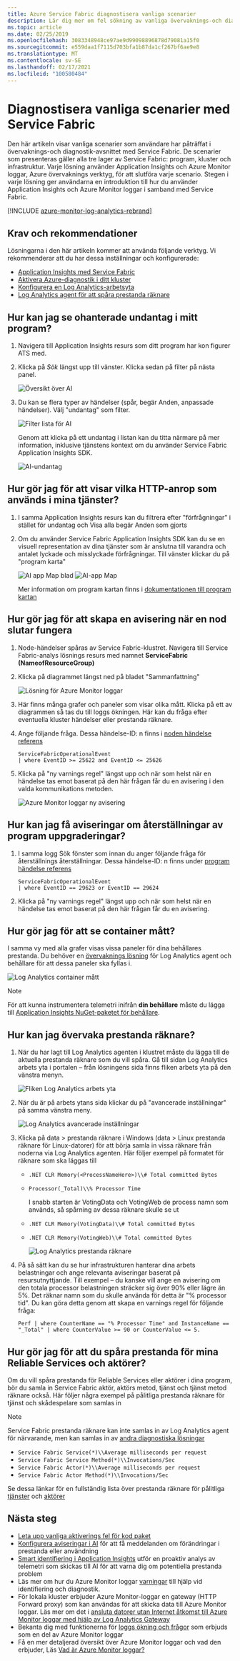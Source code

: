 ```yaml
---
title: Azure Service Fabric diagnostisera vanliga scenarier
description: Lär dig mer om fel sökning av vanliga övervaknings-och diagnostiska scenarier i Azure Service Fabric-program.
ms.topic: article
ms.date: 02/25/2019
ms.openlocfilehash: 3083348948ce97ae9d99098896878d79081a15f0
ms.sourcegitcommit: e559daa1f7115d703bfa1b87da1cf267bf6ae9e8
ms.translationtype: MT
ms.contentlocale: sv-SE
ms.lasthandoff: 02/17/2021
ms.locfileid: "100580484"
---
```

# <a name="diagnose-common-scenarios-with-service-fabric"></a>Diagnostisera vanliga scenarier med Service Fabric

Den här artikeln visar vanliga scenarier som användare har påträffat i övervaknings-och diagnostik-avsnittet med Service Fabric. De scenarier som presenteras gäller alla tre lager av Service Fabric: program, kluster och infrastruktur. Varje lösning använder Application Insights och Azure Monitor loggar, Azure övervaknings verktyg, för att slutföra varje scenario. Stegen i varje lösning ger användarna en introduktion till hur du använder Application Insights och Azure Monitor loggar i samband med Service Fabric.

[!INCLUDE [azure-monitor-log-analytics-rebrand](../../includes/azure-monitor-log-analytics-rebrand.md)]

## <a name="prerequisites-and-recommendations"></a>Krav och rekommendationer

Lösningarna i den här artikeln kommer att använda följande verktyg. Vi rekommenderar att du har dessa inställningar och konfigurerade:

* [Application Insights med Service Fabric](service-fabric-tutorial-monitoring-aspnet.md)
* [Aktivera Azure-diagnostik i ditt kluster](service-fabric-diagnostics-event-aggregation-wad.md)
* [Konfigurera en Log Analytics-arbetsyta](service-fabric-diagnostics-oms-setup.md)
* [Log Analytics agent för att spåra prestanda räknare](service-fabric-diagnostics-oms-agent.md)

## <a name="how-can-i-see-unhandled-exceptions-in-my-application"></a>Hur kan jag se ohanterade undantag i mitt program?

1. Navigera till Application Insights resurs som ditt program har kon figurer ATS med.
2. Klicka på *Sök* längst upp till vänster. Klicka sedan på filter på nästa panel.

    ![Översikt över AI](media/service-fabric-diagnostics-common-scenarios/ai-search-filter.png)

3. Du kan se flera typer av händelser (spår, begär Anden, anpassade händelser). Välj "undantag" som filter.

    ![Filter lista för AI](media/service-fabric-diagnostics-common-scenarios/ai-filter-list.png)

    Genom att klicka på ett undantag i listan kan du titta närmare på mer information, inklusive tjänstens kontext om du använder Service Fabric Application Insights SDK.

    ![AI-undantag](media/service-fabric-diagnostics-common-scenarios/ai-exception.png)

## <a name="how-do-i-view-which-http-calls-are-used-in-my-services"></a>Hur gör jag för att visar vilka HTTP-anrop som används i mina tjänster?

1. I samma Application Insights resurs kan du filtrera efter "förfrågningar" i stället för undantag och Visa alla begär Anden som gjorts
2. Om du använder Service Fabric Application Insights SDK kan du se en visuell representation av dina tjänster som är anslutna till varandra och antalet lyckade och misslyckade förfrågningar. Till vänster klickar du på "program karta"

    ![AI app Map blad ](media/service-fabric-diagnostics-common-scenarios/app-map-blade.png) ![ AI-app Map](media/service-fabric-diagnostics-common-scenarios/app-map-new.png)

    Mer information om program kartan finns i [dokumentationen till program kartan](../azure-monitor/app/app-map.md)

## <a name="how-do-i-create-an-alert-when-a-node-goes-down"></a>Hur gör jag för att skapa en avisering när en nod slutar fungera

1. Node-händelser spåras av Service Fabric-klustret. Navigera till Service Fabric-analys lösnings resurs med namnet **ServiceFabric (NameofResourceGroup)**
2. Klicka på diagrammet längst ned på bladet "Sammanfattning"

    ![Lösning för Azure Monitor loggar](media/service-fabric-diagnostics-common-scenarios/oms-solution-azure-portal.png)

3. Här finns många grafer och paneler som visar olika mått. Klicka på ett av diagrammen så tas du till loggs ökningen. Här kan du fråga efter eventuella kluster händelser eller prestanda räknare.
4. Ange följande fråga. Dessa händelse-ID: n finns i [noden händelse referens](service-fabric-diagnostics-event-generation-operational.md#application-events)

    ```kusto
    ServiceFabricOperationalEvent
    | where EventID >= 25622 and EventID <= 25626
    ```

5. Klicka på "ny varnings regel" längst upp och när som helst när en händelse tas emot baserat på den här frågan får du en avisering i den valda kommunikations metoden.

    ![Azure Monitor loggar ny avisering](media/service-fabric-diagnostics-common-scenarios/oms-create-alert.png)

## <a name="how-can-i-be-alerted-of-application-upgrade-rollbacks"></a>Hur kan jag få aviseringar om återställningar av program uppgraderingar?

1. I samma logg Sök fönster som innan du anger följande fråga för återställnings återställningar. Dessa händelse-ID: n finns under [program händelse referens](service-fabric-diagnostics-event-generation-operational.md#application-events)

    ```kusto
    ServiceFabricOperationalEvent
    | where EventID == 29623 or EventID == 29624
    ```

2. Klicka på "ny varnings regel" längst upp och när som helst när en händelse tas emot baserat på den här frågan får du en avisering.

## <a name="how-do-i-see-container-metrics"></a>Hur gör jag för att se container mått?

I samma vy med alla grafer visas vissa paneler för dina behållares prestanda. Du behöver en [övervaknings lösning](service-fabric-diagnostics-oms-containers.md) för Log Analytics agent och behållare för att dessa paneler ska fyllas i.

![Log Analytics container mått](media/service-fabric-diagnostics-common-scenarios/containermetrics.png)

>[!NOTE]
>För att kunna instrumentera telemetri inifrån **din behållare** måste du lägga till [Application Insights NuGet-paketet för behållare](https://github.com/Microsoft/ApplicationInsights-servicefabric#microsoftapplicationinsightsservicefabric--for-service-fabric-lift-and-shift-scenarios).

## <a name="how-can-i-monitor-performance-counters"></a>Hur kan jag övervaka prestanda räknare?

1. När du har lagt till Log Analytics agenten i klustret måste du lägga till de aktuella prestanda räknare som du vill spåra. Gå till sidan Log Analytics arbets yta i portalen – från lösningens sida finns fliken arbets yta på den vänstra menyn.

    ![Fliken Log Analytics arbets yta](media/service-fabric-diagnostics-common-scenarios/workspacetab.png)

2. När du är på arbets ytans sida klickar du på "avancerade inställningar" på samma vänstra meny.

    ![Log Analytics avancerade inställningar](media/service-fabric-diagnostics-common-scenarios/advancedsettingsoms.png)

3. Klicka på data > prestanda räknare i Windows (data > Linux prestanda räknare för Linux-datorer) för att börja samla in vissa räknare från noderna via Log Analytics agenten. Här följer exempel på formatet för räknare som ska läggas till

   * `.NET CLR Memory(<ProcessNameHere>)\\# Total committed Bytes`
   * `Processor(_Total)\\% Processor Time`

     I snabb starten är VotingData och VotingWeb de process namn som används, så spårning av dessa räknare skulle se ut

   * `.NET CLR Memory(VotingData)\\# Total committed Bytes`
   * `.NET CLR Memory(VotingWeb)\\# Total committed Bytes`

     ![Log Analytics prestanda räknare](media/service-fabric-diagnostics-common-scenarios/omsperfcounters.png)

4. På så sätt kan du se hur infrastrukturen hanterar dina arbets belastningar och ange relevanta aviseringar baserat på resursutnyttjande. Till exempel – du kanske vill ange en avisering om den totala processor belastningen sträcker sig över 90% eller lägre än 5%. Det räknar namn som du skulle använda för detta är "% processor tid". Du kan göra detta genom att skapa en varnings regel för följande fråga:

    ```kusto
    Perf | where CounterName == "% Processor Time" and InstanceName == "_Total" | where CounterValue >= 90 or CounterValue <= 5.
    ```

## <a name="how-do-i-track-performance-of-my-reliable-services-and-actors"></a>Hur gör jag för att du spåra prestanda för mina Reliable Services och aktörer?

Om du vill spåra prestanda för Reliable Services eller aktörer i dina program, bör du samla in Service Fabric aktör, aktörs metod, tjänst och tjänst metod räknare också. Här följer några exempel på pålitliga prestanda räknare för tjänst och skådespelare som samlas in

>[!NOTE]
>Service Fabric prestanda räknare kan inte samlas in av Log Analytics agent för närvarande, men kan samlas in av [andra diagnostiska lösningar](service-fabric-diagnostics-partners.md)

* `Service Fabric Service(*)\\Average milliseconds per request`
* `Service Fabric Service Method(*)\\Invocations/Sec`
* `Service Fabric Actor(*)\\Average milliseconds per request`
* `Service Fabric Actor Method(*)\\Invocations/Sec`

Se dessa länkar för en fullständig lista över prestanda räknare för pålitliga [tjänster](service-fabric-reliable-serviceremoting-diagnostics.md) och [aktörer](service-fabric-reliable-actors-diagnostics.md)

## <a name="next-steps"></a>Nästa steg

* [Leta upp vanliga aktiverings fel för kod paket](./service-fabric-diagnostics-code-package-errors.md)
* [Konfigurera aviseringar i AI](../azure-monitor/alerts/alerts-log.md) för att få meddelanden om förändringar i prestanda eller användning
* [Smart identifiering i Application Insights](../azure-monitor/app/proactive-diagnostics.md) utför en proaktiv analys av telemetri som skickas till AI för att varna dig om potentiella prestanda problem
* Läs mer om hur du Azure Monitor loggar [varningar](../azure-monitor/alerts/alerts-overview.md) till hjälp vid identifiering och diagnostik.
* För lokala kluster erbjuder Azure Monitor-loggar en gateway (HTTP Forward proxy) som kan användas för att skicka data till Azure Monitor loggar. Läs mer om det i [ansluta datorer utan Internet åtkomst till Azure Monitor loggar med hjälp av Log Analytics Gateway](../azure-monitor/agents/gateway.md)
* Bekanta dig med funktionerna för [loggs ökning och frågor](../azure-monitor/logs/log-query-overview.md) som erbjuds som en del av Azure Monitor loggar
* Få en mer detaljerad översikt över Azure Monitor loggar och vad den erbjuder, Läs [Vad är Azure Monitor loggar?](../azure-monitor/overview.md)
